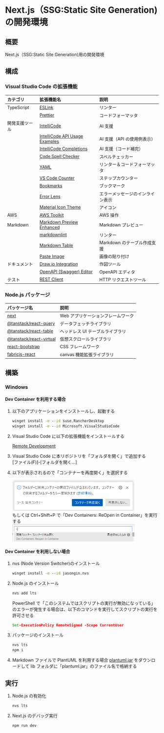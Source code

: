 # Next.js（SSG:Static Site Generation)の開発環境

## 概要

Next.js（SSG:Static Site Generation)用の開発環境

## 構成

### Visual Studio Code の拡張機能

| カテゴリ       | 拡張機能名                                                                                                                                | 説明                             |
| :------------- | :---------------------------------------------------------------------------------------------------------------------------------------- | :------------------------------- |
| TypeScript     | [ESLink](https://marketplace.visualstudio.com/items?itemName=dbaeumer.vscode-eslint)                                                      | リンター                         |
|                | [Prettier](https://marketplace.visualstudio.com/items?itemName=esbenp.prettier-vscode)                                                    | コードフォーマッタ               |
| 開発支援ツール | [IntelliCode](https://marketplace.visualstudio.com/items?itemName=VisualStudioExptTeam.vscodeintellicode)                                 | AI 支援                          |
|                | [IntelliCode API Usage Examples](https://marketplace.visualstudio.com/items?itemName=VisualStudioExptTeam.intellicode-api-usage-examples) | AI 支援（API の使用例表示）      |
|                | [IntelliCode Completions](https://marketplace.visualstudio.com/items?itemName=VisualStudioExptTeam.vscodeintellicode-completions)         | AI 支援（コード補完）            |
|                | [Code Spell Checker](https://marketplace.visualstudio.com/items?itemName=streetsidesoftware.code-spell-checker)                           | スペルチェッカー                 |
|                | [YAML](https://marketplace.visualstudio.com/items?itemName=redhat.vscode-yaml)                                                            | リンター＆コードフォーマッタ     |
|                | [VS Code Counter](https://marketplace.visualstudio.com/items?itemName=uctakeoff.vscode-counter)                                           | ステップカウンター               |
|                | [Bookmarks](https://marketplace.visualstudio.com/items?itemName=alefragnani.Bookmarks)                                                    | ブックマーク                     |
|                | [Error Lens](https://marketplace.visualstudio.com/items?itemName=usernamehw.errorlens)                                                    | エラーメッセージのインライン表示 |
|                | [Material Icon Theme](https://marketplace.visualstudio.com/items?itemName=PKief.material-icon-theme)                                      | アイコン                         |
| AWS            | [AWS Toolkit](https://marketplace.visualstudio.com/items?itemName=AmazonWebServices.aws-toolkit-vscode)                                   | AWS 操作                         |
| Markdown       | [Markdown Preview Enhanced](https://marketplace.visualstudio.com/items?itemName=shd101wyy.markdown-preview-enhanced)                      | Markdown プレビュー              |
|                | [markdownlint](https://marketplace.visualstudio.com/items?itemName=DavidAnson.vscode-markdownlint)                                        | リンター                         |
|                | [Markdown Table](https://marketplace.visualstudio.com/items?itemName=TakumiI.markdowntable)                                               | Markdown のテーブル作成支援      |
|                | [Paste Image](https://marketplace.visualstudio.com/items?itemName=mushan.vscode-paste-image)                                              | 画像の貼り付け                   |
| ドキュメント   | [Draw.io Integration](https://marketplace.visualstudio.com/items?itemName=hediet.vscode-drawio)                                           | 作図ツール                       |
|                | [OpenAPI (Swagger) Editor](https://marketplace.visualstudio.com/items?itemName=42Crunch.vscode-openapi)                                   | OpenAPI エディタ                 |
| テスト         | [REST Client](https://marketplace.visualstudio.com/items?itemName=humao.rest-client)                                                      | HTTP リクエストツール            |

### Node.js パッケージ

| パッケージ名                                                                     | 説明                               |
| :------------------------------------------------------------------------------- | :--------------------------------- |
| [next](https://www.npmjs.com/package/next)                                       | Web アプリケーションフレームワーク |
| [@tanstack/react-query](https://www.npmjs.com/package/@tanstack/react-query)     | データフェッチライブラリ           |
| [@tanstack/react-table](https://www.npmjs.com/package/@tanstack/react-table)     | ヘッドレス UI テーブルライブラリ   |
| [@tanstack/react-virtual](https://www.npmjs.com/package/@tanstack/react-virtual) | 仮想スクロールライブラリ           |
| [react-bootstrap](https://www.npmjs.com/package/react-bootstrap)                 | CSS フレームワーク                 |
| [fabricjs-react](https://www.npmjs.com/package/fabricjs-react)                   | canvas 機能拡張ライブラリ          |

## 構築

### Windows

#### Dev Container を利用する場合

1. 以下のアプリケーションをインストールし、起動する

   ```cmd
   winget install -e --id suse.RancherDesktop
   winget install -e --id Microsoft.VisualStudioCode
   ```

2. Visual Studio Code に以下の拡張機能をインストールする

   [Remote Development](https://marketplace.visualstudio.com/items?itemName=ms-vscode-remote.vscode-remote-extensionpack)

3. Visual Studio Code に本リポジトリを「フォルダを開く」で追加する  
   [ファイル(F)]-[フォルダを開く...]

4. 以下が表示されるので「コンテナーを再度開く」を選択する

   <img src="images/ReadMe_Container1.png" width="400px"></br>
   もしくは Ctrl+Shift+P で「Dev Containers: ReOpen in Container」を実行する  
   <img src="images/ReadMe_Container2.png" width="400px">

#### Dev Container を利用しない場合

1. nvs (Node Version Switcher)のインストール

   ```cmd
   winget install -e --id jasongin.nvs
   ```

2. Node.js のインストール

   ```cmd
   nvs add lts
   ```

   PowerShell で「このシステムではスクリプトの実行が無効になっている」のエラーが発生する場合は、以下のコマンドを実行してスクリプトの実行を許可させる

   ```cmd
   Set-ExecutionPolicy RemoteSigned -Scope CurrentUser
   ```

3. パッケージのインストール

   ```cmd
   nvs lts
   npm i
   ```

4. Markdown ファイルで PlantUML を利用する場合
   [plantuml.jar](https://github.com/plantuml/plantuml/releases) をダウンロードして lib フォルダに「plantuml.jar」のファイル名で格納する

## 実行

1. Node.js の有効化

   ```cmd
   nvs lts
   ```

2. Next.js のデバッグ実行

   ```cmd
   npm run dev
   ```
